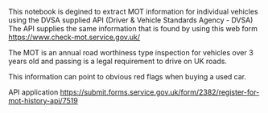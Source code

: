 This notebook is degined to extract MOT information for individual vehicles using the DVSA supplied API (Driver & Vehicle Standards Agency - DVSA)
The API supplies the same information that is found by using this web form https://www.check-mot.service.gov.uk/

The MOT is an annual road worthiness type inspection for vehicles over 3 years old and passing is a legal requirement to drive on UK roads.

This information can point to obvious red flags when buying a used car.

API application https://submit.forms.service.gov.uk/form/2382/register-for-mot-history-api/7519



